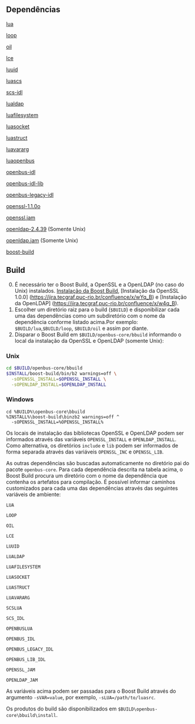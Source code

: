 ## Dependências

[lua](https://git.tecgraf.puc-rio.br/openbus-3rd-party/lua/tree/master)

[loop](https://git.tecgraf.puc-rio.br/engdist/loop/tree/master)

[oil](https://git.tecgraf.puc-rio.br/engdist/oil/tree/master)

[lce](https://git.tecgraf.puc-rio.br/engdist/lce/tree/master)

[luuid](https://git.tecgraf.puc-rio.br/openbus-3rd-party/luuid/tree/1.0)

[luascs](https://git.tecgraf.puc-rio.br/scs/scs-core-lua/tree/SCS_CORE_LUA_v1_02_03_2012_05_10)

[scs-idl](https://git.tecgraf.puc-rio.br/scs/scs-core-idl/tree/SCS_CORE_IDL_v1_02_2010_09_21)

[lualdap](https://git.tecgraf.puc-rio.br/openbus-3rd-party/lualdap/tree/1.1.0)

[luafilesystem](https://git.tecgraf.puc-rio.br/openbus-3rd-party/luafilesystem/tree/1.4.2)

[luasocket](https://git.tecgraf.puc-rio.br/openbus-3rd-party/luasocket/tree/2.0.2)

[luastruct](https://git.tecgraf.puc-rio.br/openbus-3rd-party/struct/tree/1.2)

[luavararg](https://git.tecgraf.puc-rio.br/openbus-3rd-party/vararg/tree/1.1)

[luaopenbus](https://git.tecgraf.puc-rio.br/openbus/openbus-sdk-lua/tree/02_00_01)

[openbus-idl](https://git.tecgraf.puc-rio.br/openbus/openbus-idl/tree/02_00)

[openbus-idl-lib](https://git.tecgraf.puc-rio.br/openbus/openbus-sdk-idl-lib/tree/02_00)

[openbus-legacy-idl](https://git.tecgraf.puc-rio.br/openbus/openbus-idl/tree/OB_IDL_v1_05_2010_05_13)

[openssl-1.1.0o](http://webserver2.tecgraf.puc-rio.br/ftp_pub/openbus/repository/openssl-1.0.0o.tar.gz)

[openssl.jam](https://git.tecgraf.puc-rio.br/boost-build/openssl/tree/master)

[openldap-2.4.39](http://webserver2.tecgraf.puc-rio.br/ftp_pub/openbus/repository/openldap-2.4.39.tgz)  (Somente Unix)

[openldap.jam](https://git.tecgraf.puc-rio.br/boost-build/openldap/tree/master)  (Somente Unix)

[boost-build](http://webserver2.tecgraf.puc-rio.br/ftp_pub/openbus/repository/boost-build-2014-10_tecgraf_28112014snapshot.tgz)

## Build
0. É necessário ter o Boost Build, a OpenSSL e a OpenLDAP (no caso do Unix) instalados. [Instalação da Boost Build](https://jira.tecgraf.puc-rio.br/confluence/x/vYq_B), [Instalação da OpenSSL 1.0.0] (https://jira.tecgraf.puc-rio.br/confluence/x/wYq_B) e [Instalação da OpenLDAP] (https://jira.tecgraf.puc-rio.br/confluence/x/w4q_B).
1. Escolher um diretório raiz para o build (`$BUILD`) e disponibilizar
cada uma das dependências como um subdiretório com o nome da
dependência conforme listado acima.Por exemplo:
`$BUILD/lua`,`$BUILD/loop`, `$BUILD/oil` e assim por diante.
2. Disparar o Boost Build em `$BUILD/openbus-core/bbuild` informando o local 
da instalação da OpenSSL e OpenLDAP (somente Unix):

### Unix

```bash
cd $BUILD/openbus-core/bbuild
$INSTALL/boost-build/bin/b2 warnings=off \
  -sOPENSSL_INSTALL=$OPENSSL_INSTALL \
  -sOPENLDAP_INSTALL=$OPENLDAP_INSTALL
```

### Windows

```
cd %BUILD%\openbus-core\bbuild
%INSTALL%\boost-build\binzb2 warnings=off ^
  -sOPENSSL_INSTALL=%OPENSSL_INSTALL%
```

Os locais de instalação das bibliotecas OpenSSL e OpenLDAP podem ser
informados através das variáveis `OPENSSL_INSTALL` e
`OPENLDAP_INSTALL`. Como alternativa, os diretórios `include` e `lib`
podem ser informados de forma separada através das variáveis
`OPENSSL_INC` e `OPENSSL_LIB`.

As outras dependências são buscadas automaticamente no diretório pai
do pacote `openbus-core`. Para cada dependência descrita na tabela
acima, o Boost Build procura um diretório com o nome da dependência
que contenha os artefatos para compilação. É possível informar
caminhos customizados para cada uma das dependências através das
seguintes variáveis de ambiente:

`LUA`

`LOOP`

`OIL`

`LCE`

`LUUID`

`LUALDAP`

`LUAFILESYSTEM`

`LUASOCKET`

`LUASTRUCT`

`LUAVARARG`

`SCSLUA`

`SCS_IDL`

`OPENBUSLUA`

`OPENBUS_IDL`

`OPENBUS_LEGACY_IDL`

`OPENBUS_LIB_IDL`

`OPENSSL_JAM`

`OPENLDAP_JAM`

As variáveis acima podem ser passadas para o Boost Build através do argumento `-sVAR=value`, por exemplo, `-sLUA=/path/to/luasrc`.

Os produtos do build são disponibilizados em 
`$BUILD\openbus-core\bbuild\install`.